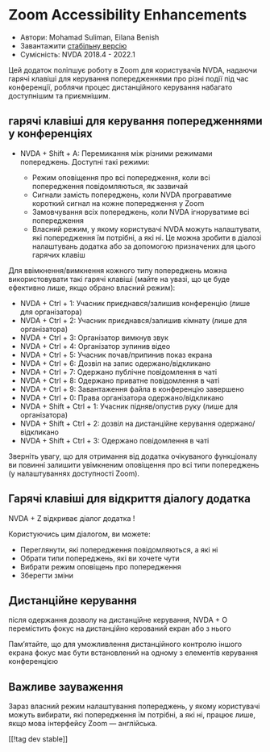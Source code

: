 # Zoom Accessibility Enhancements #

* Автори: Mohamad Suliman, Eilana Benish
* Завантажити [стабільну версію][1]
* Сумісність: NVDA 2018.4 - 2022.1

Цей додаток поліпшує роботу в Zoom для користувачів NVDA, надаючи гарячі
клавіші для керування попередженнями про різні події під час конференції,
роблячи процес дистанційного керування набагато доступнішим та приємнішим.

## гарячі клавіші для керування попередженнями у конференціях 

* NVDA + Shift + A: Перемикання між різними режимами попереджень. Доступні
  такі режими:

    * Режим оповіщення про всі попередження, коли всі попередження
      повідомляються, як зазвичай
    * Сигнали замість попереджень, коли NVDA програватиме короткий сигнал на
      кожне попередження у Zoom
    * Замовчування всіх попереджень, коли NVDA ігноруватиме всі попередження
    * Власний режим, у якому користувачі NVDA можуть налаштувати, які
      попередження їм потрібні, а які ні. Це можна зробити в діалозі
      налаштувань додатка або за допомогою призначених для цього гарячих
      клавіш

Для ввімкнення/вимкнення кожного типу попереджень можна використовувати такі
гарячі клавіші (майте на увазі, що це буде ефективно лише, якщо обрано
власний режим):

* NVDA + Ctrl + 1: Учасник приєднався/залишив конференцію (лише для
  організатора)
* NVDA + Ctrl + 2: Учасник приєднався/залишив кімнату (лише для
  організатора)
* NVDA + Ctrl + 3: Організатор вимкнув звук
* NVDA + Ctrl + 4: Організатор зупинив відео
* NVDA + Ctrl + 5: Учасник почав/припинив показ екрана
* NVDA + Ctrl + 6: Дозвіл на запис одержано/відкликано
* NVDA + Ctrl + 7: Одержано публічне повідомлення в чаті
* NVDA + Ctrl + 8: Одержано приватне повідомлення в чаті
* NVDA + Ctrl + 9: Завантаження файла в конференцію завершено
* NVDA + Ctrl + 0: Права організатора одержано/відкликано
* NVDA + Shift + Ctrl + 1: Учасник підняв/опустив руку (лише для
  організатора)
* NVDA + Shift + Ctrl + 2: дозвіл на дистанційне керування
  одержано/відкликано
* NVDA + Shift + Ctrl + 3: Одержано повідомлення в чаті


Зверніть увагу, що для отримання від додатка очікуваного функціоналу ви
повинні залишити увімкненим оповіщення про всі типи попереджень (у
налаштуваннях доступності Zoom).

## Гарячі клавіші для відкриття діалогу додатка 

NVDA + Z відкриває діалог додатка !

Користуючись цим діалогом, ви можете:

* Переглянути, які попередження повідомляються, а які ні
* Обрати типи попереджень, які ви хочете чути
* Вибрати режим оповіщень про попередження
* Зберегти зміни

## Дистанційне керування 

після одержання дозволу на дистанційне керування, NVDA + O перемістить фокус
на дистанційно керований екран або з нього

Пам’ятайте, що для уможливлення дистанційного контролю іншого екрана фокус
має бути встановлений на одному з елементів керування конференцією

## Важливе зауваження

Зараз власний режим налаштування попереджень, у якому користувачі можуть
вибирати, які попередження їм потрібні, а які ні, працює лише, якщо мова
інтерфейсу Zoom — англійська.

[[!tag dev stable]]

[1]: https://www.nvaccess.org/addonStore/legacy?file=zoomEnhancements
